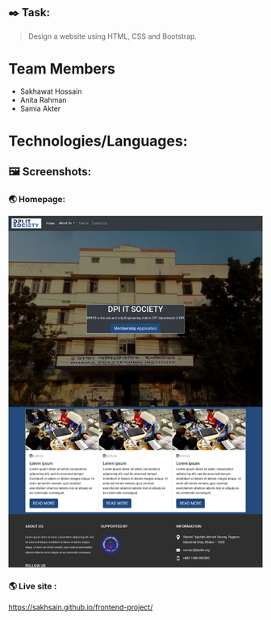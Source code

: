 ## ✒️ Task:
> Design a website using HTML, CSS and Bootstrap.

# Team Members
<ul>
<li>Sakhawat Hossain</li>
<li>Anita Rahman</li>
<li>Samia Akter</li>
</ul>

# Technologies/Languages:


## 🖼️ Screenshots:
### 🌏 Homepage:
![Homepage](screenshots/screenshot.png)

### 🌎 Live site : 
<a href="https://sakhsain.github.io/frontend-project">https://sakhsain.github.io/frontend-project/</a>
